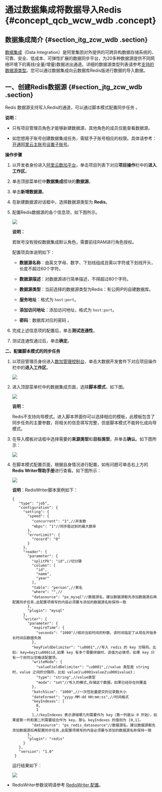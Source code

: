 # 通过数据集成将数据导入Redis {#concept_qcb_wcw_wdb .concept}

## 数据集成简介 {#section_itg_zcw_wdb .section}

[数据集成](https://www.aliyun.com/product/cdp/)（Data Integration）是阿里集团对外提供的可跨异构数据存储系统的、可靠、安全、低成本、可弹性扩展的数据同步平台，为20多种数据源提供不同网络环境下的离线\(全量/增量\)数据进出通道。详细的数据源类型列表请参考[支持的数据源类型](https://help.aliyun.com/document_detail/53008.html)。您可以通过数据集成向云数据库Redis版进行数据的导入数据。

## 一、创建Redis数据源 {#section_jtg_zcw_wdb .section}

Redis 数据源支持写入Redis的通道，可以通过脚本模式配置同步任务 。

**说明：** 

-   只有项目管理员角色才能够新建数据源，其他角色的成员仅能查看数据源。

-   如您想用子账号创建数据集成任务，需赋予子账号相应的权限。具体请参考：[开通阿里云主账号](https://help.aliyun.com/document_detail/56141.html)[设置子账号](https://help.aliyun.com/document_detail/56143.html)。


**操作步骤**

1.  以开发者身份进入[阿里云数加平台](https://workbench.data.aliyun.com/console)，单击项目列表下对应**项目操作**栏中的**进入工作区**。

1.  单击顶部菜单栏中**数据集成**模块的**数据源**。
2.  单击**新增数据源**。
3.  在新建数据源对话框中，选择数据源类型为 **Redis**。
4.  配置Redis数据源的各个信息项，如下图所示。

    ![](http://static-aliyun-doc.oss-cn-hangzhou.aliyuncs.com/assets/img/3165/15620562593143_zh-CN.png)

    **说明：** 

    若账号没有授权数据集成默认角色，需要前往RAM进行角色授权。

    配置项具体说明如下：

    -   **数据源名称**：由英文字母、数字、下划线组成且需以字符或下划线开头，长度不超过60个字符。

    -   **数据源描述**：对数据源进行简单描述，不得超过80个字符。

    -   **数据源类型**：当前选择的数据源类型为Redis：有公网IP的自建数据库。

    -   **服务地址**：格式为 `host:port`。

    -   **添加访问地址**：添加访问地址，格式为 `host:port`。

    -   **密码**：数据库对应的密码 。

5.  完成上述信息项的配置后，单击**测试连通性**。
6.  测试连通性通过后，单击**确定**。

**二、配置脚本模式的同步任务**

1.  以项目管理员身份进入[数加管理控制台](https://workbench.data.aliyun.com/console)，单击大数据开发套件下对应项目操作栏中的**进入工作区**。

    ![](http://static-aliyun-doc.oss-cn-hangzhou.aliyuncs.com/assets/img/3165/15620562593145_zh-CN.png)

2.  进入顶部菜单栏中的数据集成页面，选择**脚本模式**，如下图。

    ![](http://static-aliyun-doc.oss-cn-hangzhou.aliyuncs.com/assets/img/3165/15620562593146_zh-CN.png)

    **说明：** 

    Redis不支持向导模式。进入脚本界面你可以选择相应的模板，此模板包含了同步任务的主要参数，将相关的信息填写完整，但是脚本模式不能转化成向导模式。

3.  在导入模板对话框中选择需要的**来源类型**和**目标类型**，并单击**确认**。如下图所示：

    ![](http://static-aliyun-doc.oss-cn-hangzhou.aliyuncs.com/assets/img/3165/15620562593147_zh-CN.png)

4.  在脚本模式配置页面，根据自身情况进行配置，如有问题可单击右上方的**Redis Writer帮助手册**进行查看。如下图所示：

    ![](http://static-aliyun-doc.oss-cn-hangzhou.aliyuncs.com/assets/img/3165/15620562603149_zh-CN.png)

    **说明**：RedisWriter脚本案例如下：

    ```
    {
       "type": "job",
       "configuration": {
         "setting": {
           "speed": {
             "concurrent": "1",//并发数
             "mbps": "1"//同步能达到的最大数率
           },
           "errorLimit": {
             "record": "0"
           }
         },
         "reader": {
           "parameter": {
             "splitPk": "id",//切分键
             "column": [
               "id",
               "name",
               "year"
             ],
             "table": "person",//表名
             "where": "",//
             "datasource": "px_mysql"//数据源名，建议数据源都先添加数据源后再配置同步任务,此配置项填写的内容必须要与添加的数据源名称保持一致
           },
           "plugin": "mysql"
         },
         "writer": {
           "parameter": {
             "expireTime": {
               "seconds": "1000"//相对当前时间的秒数，该时间指定了从现在开始多长时间后数据失效
             },
             "keyFieldDelimiter": "\u0001",//写入 redis 的 key 分隔符。比如: key=key1\u0001id,如果 key 有多个需要拼接时，该值为必填项，如果 key 只有一个则可以忽略该配置项。
             "writeMode": {
               "valueFieldDelimiter": "\u0001",//value 类型是 string 时，value 之间的分隔符，比如 value1\u0001value2\u0001value3；
               "type": "string",//value类型
               "mode": "set"//写入的模式,存储这个数据，如果已经存在则覆盖
             },
             "batchSize": "1000",//一次性批量提交的记录数大小
             "dateFormat": "yyyy-MM-dd HH:mm:ss",//时间格式
             "keyIndexes": [
               0,
               1
             ],//keyIndexes 表示源端哪几列需要作为 key（第一列是从 0 开始），如果是第一列和第二列需要组合作为 key，那么 keyIndexes 的值则为 [0,1]。
             "datasource": "px_redis_datasource"//数据源名，建议数据源都先添加数据源后再配置同步任务,此配置项填写的内容必须要与添加的数据源名称保持一致
           },
           "plugin": "redis"
         }
       },
       "version": "1.0"
     }
    ```

    运行结果如下：

    ![](http://static-aliyun-doc.oss-cn-hangzhou.aliyuncs.com/assets/img/3165/15620562603151_zh-CN.png)


-   RedisWriter参数说明请参考 [RedisWriter 配置](https://help.aliyun.com/document_detail/50349.html)。

